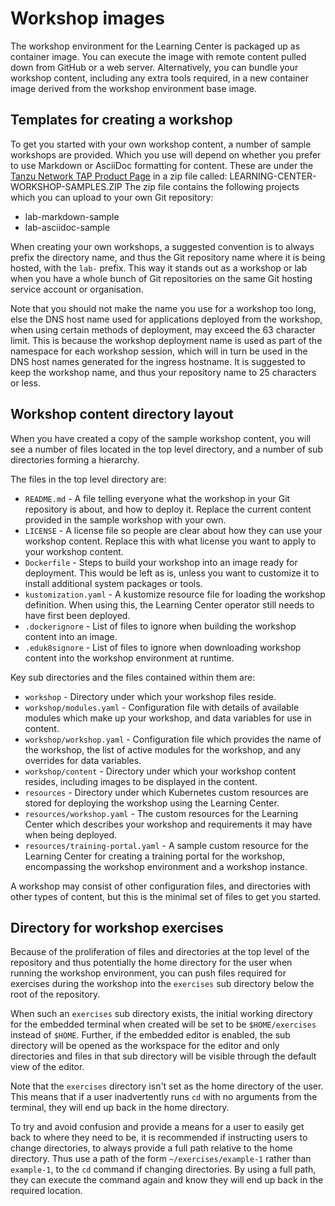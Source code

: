 # Workshop images

The workshop environment for the Learning Center is packaged up as container image. You can execute the image with remote content pulled down from GitHub or a web server. Alternatively, you can bundle your workshop content, including any extra tools required, in a new container image derived from the workshop environment base image.

## Templates for creating a workshop

To get you started with your own workshop content, a number of sample workshops are provided. 
Which you use will depend on whether you prefer to use Markdown or AsciiDoc formatting for content. 
These are under the [Tanzu Network TAP Product Page](https://network.tanzu.vmware.com/products/tanzu-application-platform) in a zip file called: LEARNING-CENTER-WORKSHOP-SAMPLES.ZIP 
The zip file contains the following projects which you can upload to your own Git repository:
* lab-markdown-sample
* lab-asciidoc-sample

When creating your own workshops, a suggested convention is to always prefix the directory name, and thus the Git repository name where it is being hosted, with the ``lab-`` prefix. 
This way it stands out as a workshop or lab when you have a whole bunch of Git repositories on the same Git hosting service account or organisation.

Note that you should not make the name you use for a workshop too long, else the DNS host name used for applications deployed from the workshop, when using certain methods of deployment, may exceed the 63 character limit. This is because the workshop deployment name is used as part of the namespace for each workshop session, which will in turn be used in the DNS host names generated for the ingress hostname. It is suggested to keep the workshop name, and thus your repository name to 25 characters or less.

## Workshop content directory layout

When you have created a copy of the sample workshop content, you will see a number of files located in the top level directory, and a number of sub directories forming a hierarchy.

The files in the top level directory are:

* ``README.md`` - A file telling everyone what the workshop in your Git repository is about, and how to deploy it. Replace the current content provided in the sample workshop with your own.
* ``LICENSE`` - A license file so people are clear about how they can use your workshop content. Replace this with what license you want to apply to your workshop content.
* ``Dockerfile`` - Steps to build your workshop into an image ready for deployment. This would be left as is, unless you want to customize it to install additional system packages or tools.
* ``kustomization.yaml`` - A kustomize resource file for loading the workshop definition. When using this, the Learning Center operator still needs to have first been deployed.
* ``.dockerignore`` - List of files to ignore when building the workshop content into an image.
* ``.eduk8signore`` - List of files to ignore when downloading workshop content into the workshop environment at runtime.

Key sub directories and the files contained within them are:

* ``workshop`` - Directory under which your workshop files reside.
* ``workshop/modules.yaml`` - Configuration file with details of available modules which make up your workshop, and data variables for use in content.
* ``workshop/workshop.yaml`` - Configuration file which provides the name of the workshop, the list of active modules for the workshop, and any overrides for data variables.
* ``workshop/content`` - Directory under which your workshop content resides, including images to be displayed in the content.
* ``resources`` - Directory under which Kubernetes custom resources are stored for deploying the workshop using the Learning Center.
* ``resources/workshop.yaml`` - The custom resources for the Learning Center which describes your workshop and requirements it may have when being deployed.
* ``resources/training-portal.yaml`` - A sample custom resource for the Learning Center for creating a training portal for the workshop, encompassing the workshop environment and a workshop instance.

A workshop may consist of other configuration files, and directories with other types of content, but this is the minimal set of files to get you started.

## Directory for workshop exercises

Because of the proliferation of files and directories at the top level of the repository and thus potentially the home directory for the user when running the workshop environment, you can push files required for exercises during the workshop into the ``exercises`` sub directory below the root of the repository.

When such an ``exercises`` sub directory exists, the initial working directory for the embedded terminal when created will be set to be ``$HOME/exercises`` instead of ``$HOME``. Further, if the embedded editor is enabled, the sub directory will be opened as the workspace for the editor and only directories and files in that sub directory will be visible through the default view of the editor.

Note that the ``exercises`` directory isn't set as the home directory of the user. This means that if a user inadvertently runs ``cd`` with no arguments from the terminal, they will end up back in the home directory.

To try and avoid confusion and provide a means for a user to easily get back to where they need to be, it is recommended if instructing users to change directories, to always provide a full path relative to the home directory. Thus use a path of the form ``~/exercises/example-1`` rather than ``example-1``, to the ``cd`` command if changing directories. By using a full path, they can execute the command again and know they will end up back in the required location.
